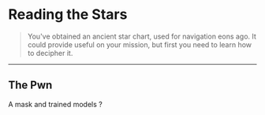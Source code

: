 # Reading the Stars

> You've obtained an ancient star chart, used for navigation eons ago. It could provide useful on your mission, but first you need to learn how to decipher it.

---
## The Pwn

A mask and trained models ?